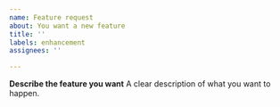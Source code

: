 ```yaml
---
name: Feature request
about: You want a new feature
title: ''
labels: enhancement
assignees: ''

---
```


**Describe the feature you want**
A clear description of what you want to happen.